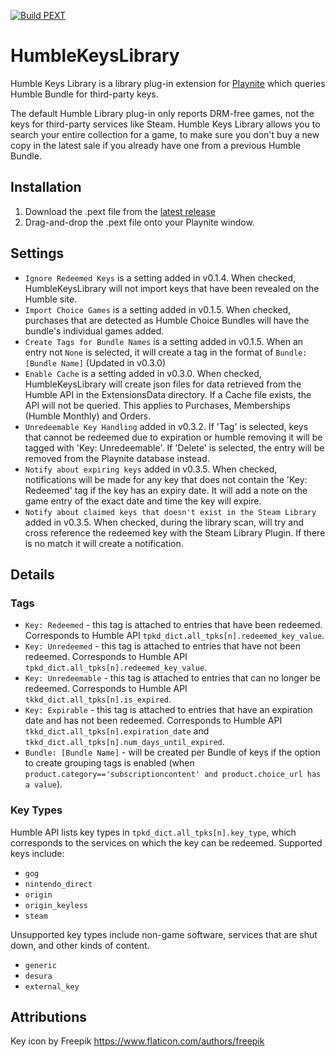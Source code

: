 [![Build PEXT](https://github.com/Dasmius007/HumbleKeysLibrary/actions/workflows/msbuild.yml/badge.svg?event=push)](https://github.com/Dasmius007/HumbleKeysLibrary/actions/workflows/msbuild.yml)

# HumbleKeysLibrary
Humble Keys Library is a library plug-in extension for [Playnite](https://playnite.link/) which queries Humble Bundle for third-party keys.

The default Humble Library plug-in only reports DRM-free games, not the keys for third-party services like Steam. Humble Keys Library allows you to search your entire collection for a game, to make sure you don't buy a new copy in the latest sale if you already have one from a previous Humble Bundle.

## Installation
1. Download the .pext file from the [latest release](https://github.com/Dasmius007/HumbleKeysLibrary/releases)
2. Drag-and-drop the .pext file onto your Playnite window.

## Settings
* `Ignore Redeemed Keys` is a setting added in v0.1.4. When checked, HumbleKeysLibrary will not import keys that have been revealed on the Humble site.
* `Import Choice Games` is a setting added in v0.1.5. When checked, purchases that are detected as Humble Choice Bundles will have the bundle's individual games added.
* `Create Tags for Bundle Names` is a setting added in v0.1.5. When an entry not `None` is selected, it will create a tag in the format of `Bundle: [Bundle Name]` (Updated in v0.3.0)
* `Enable Cache` is a setting added in v0.3.0. When checked, HumbleKeysLibrary will create json files for data retrieved from the Humble API in the ExtensionsData directory. If a Cache file exists, the API will not be queried. This applies to Purchases, Memberships (Humble Monthly) and Orders.
* `Unredeemable Key Handling` added in v0.3.2. If 'Tag' is selected, keys that cannot be redeemed due to expiration or humble removing it will be tagged with 'Key: Unredeemable'. If 'Delete' is selected, the entry will be removed from the Playnite database instead.
* `Notify about expiring keys` added in v0.3.5. When checked, notifications will be made for any key that does not contain the 'Key: Redeemed' tag if the key has an expiry date. It will add a note on the game entry of the exact date and time the key will expire.
* `Notify about claimed keys that doesn't exist in the Steam Library` added in v0.3.5. When checked, during the library scan, will try and cross reference the redeemed key with the Steam Library Plugin. If there is no match it will create a notification.
## Details
### Tags
* `Key: Redeemed` - this tag is attached to entries that have been redeemed. Corresponds to Humble API `tpkd_dict.all_tpks[n].redeemed_key_value`.
* `Key: Unredeemed` - this tag is attached to entries that have not been redeemed. Corresponds to Humble API `tpkd_dict.all_tpks[n].redeemed_key_value`.
* `Key: Unredeemable` - this tag is attached to entries that can no longer be redeemed. Corresponds to Humble API `tkkd_dict.all_tpks[n].is_expired`.
* `Key: Expirable` - this tag is attached to entries that have an expiration date and has not been redeemed. Corresponds to Humble API `tkkd_dict.all_tpks[n].expiration_date` and `tkkd_dict.all_tpks[n].num_days_until_expired`.
* `Bundle: [Bundle Name]` - will be created per Bundle of keys if the option to create grouping tags is enabled (when `product.category=='subscriptioncontent' and product.choice_url has a value`).
### Key Types
Humble API lists key types in `tpkd_dict.all_tpks[n].key_type`, which corresponds to the services on which the key can be redeemed. Supported keys include:
* `gog`
* `nintendo_direct`
* `origin`
* `origin_keyless`
* `steam`

Unsupported key types include non-game software, services that are shut down, and other kinds of content.
* `generic`
* `desura`
* `external_key`

## Attributions
Key icon by Freepik
https://www.flaticon.com/authors/freepik
